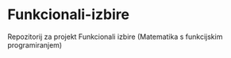 Funkcionali-izbire
==================

Repozitorij za projekt Funkcionali izbire (Matematika s funkcijskim programiranjem)
